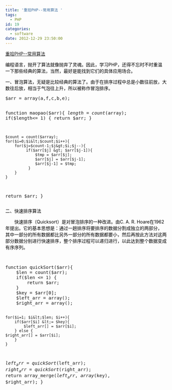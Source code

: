 ```yaml
---
title: '重拾PHP--常用算法 '
tags:
  - PHP
id: 19
categories:
  - software
date: 2012-12-29 23:50:00
---
```


[重拾PHP--常用算法](http://www.cnblogs.com/senbiao/archive/2012/12/29/2839455.html)

<div id="cnblogs_post_body">

<span style="color: #000000;">编程语言，抛开了算法就像抛弃了灵魂。因此，学习PHP，还得不忘时不时重温一下那些经典的算法，当然，最好是能找到它们的具体应用场合。</span>

<span style="color: #000000;">一、冒泡算法，无疑是比较经典的算法了。由于在排序过程中总是小数往前放，大数往后放，相当于气泡往上升，所以被称作冒泡排序。</span>

<div class="cnblogs_code">
<div class="cnblogs_code_toolbar">
<pre class="prettyprint linenums bush:php" lang="php">$arr = array(a,f,c,b,e);

function maopao($arr){
    $length=count($array);
    if($length&lt;= 1) {
        return $arr;
    }

    $count = count($array);
    for($i=0;$i&lt;$count;$i++){
        for($j=$count-1;$j&gt;$i;$j--){
             if($arr[$j] &gt; $arr[$j-1]){
                 $tmp = $arr[$j];
                 $arr[$j] = $arr[$j-1];
                 $arr[$j-1] = $tmp;
              }
        }
    }
return $arr;
}</pre>
</div>
</div>

<span style="color: #000000;"> 二、快速排序算法</span>

<span style="color: #000000;">　　快速排序（Quicksort）是对冒泡排序的一种改进。由C. A. R. Hoare在1962年提出。它的基本思想是：通过一趟排序将要排序的数据分割成独立的两部分，</span>
<span style="color: #000000;">其中一部分的所有数据都比另外一部分的所有数据都要小，然后再按此方法对这两部分数据分别进行快速排序，整个排序过程可以递归进行，以此达到整个数据变成有序序列。</span>

<div class="cnblogs_code">
<div class="cnblogs_code_toolbar">&nbsp;
<pre class="prettyprint linenums bush:php" lang="php">function quickSort($arr){
    $len = count($arr);
    if($len &lt;= 1) {
        return $arr;
    }
    $key = $arr[0];
    $left_arr = array();
    $right_arr = array();

    for($i=1; $i&lt;$len; $i++){
        if($arr[$i] &lt;= $key){
            $left_arr[] = $arr[$i];
        } else {
    $right_arr[] = $arr[$i];
        }
    }

$left_arr = quickSort($left_arr);
$right_arr = quickSort($right_arr);
return array_merge($left_arr, array($key), $right_arr);
}</pre>
</div>
</div>
</div>
